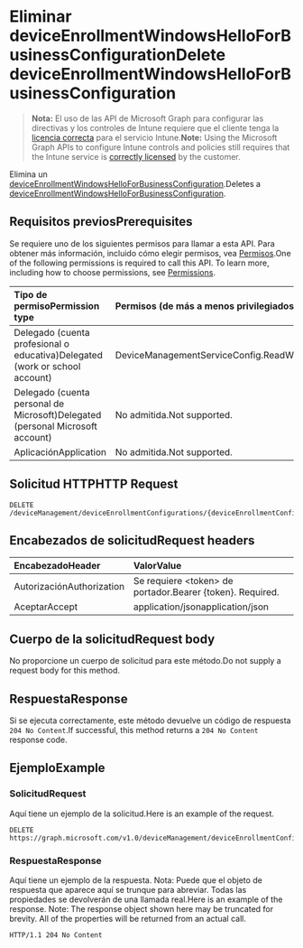 # <a name="delete-deviceenrollmentwindowshelloforbusinessconfiguration"></a><span data-ttu-id="d3172-101">Eliminar deviceEnrollmentWindowsHelloForBusinessConfiguration</span><span class="sxs-lookup"><span data-stu-id="d3172-101">Delete deviceEnrollmentWindowsHelloForBusinessConfiguration</span></span>

> <span data-ttu-id="d3172-102">**Nota:** El uso de las API de Microsoft Graph para configurar las directivas y los controles de Intune requiere que el cliente tenga la [licencia correcta](https://go.microsoft.com/fwlink/?linkid=839381) para el servicio Intune.</span><span class="sxs-lookup"><span data-stu-id="d3172-102">**Note:** Using the Microsoft Graph APIs to configure Intune controls and policies still requires that the Intune service is [correctly licensed](https://go.microsoft.com/fwlink/?linkid=839381) by the customer.</span></span>

<span data-ttu-id="d3172-103">Elimina un [deviceEnrollmentWindowsHelloForBusinessConfiguration](../resources/intune_onboarding_deviceenrollmentwindowshelloforbusinessconfiguration.md).</span><span class="sxs-lookup"><span data-stu-id="d3172-103">Deletes a [deviceEnrollmentWindowsHelloForBusinessConfiguration](../resources/intune_onboarding_deviceenrollmentwindowshelloforbusinessconfiguration.md).</span></span>
## <a name="prerequisites"></a><span data-ttu-id="d3172-104">Requisitos previos</span><span class="sxs-lookup"><span data-stu-id="d3172-104">Prerequisites</span></span>
<span data-ttu-id="d3172-p101">Se requiere uno de los siguientes permisos para llamar a esta API. Para obtener más información, incluido cómo elegir permisos, vea [Permisos](../../../concepts/permissions_reference.md).</span><span class="sxs-lookup"><span data-stu-id="d3172-p101">One of the following permissions is required to call this API. To learn more, including how to choose permissions, see [Permissions](../../../concepts/permissions_reference.md).</span></span>

|<span data-ttu-id="d3172-107">Tipo de permiso</span><span class="sxs-lookup"><span data-stu-id="d3172-107">Permission type</span></span>|<span data-ttu-id="d3172-108">Permisos (de más a menos privilegiados)</span><span class="sxs-lookup"><span data-stu-id="d3172-108">Permissions (from least to most privileged)</span></span>|
|:---|:---|
|<span data-ttu-id="d3172-109">Delegado (cuenta profesional o educativa)</span><span class="sxs-lookup"><span data-stu-id="d3172-109">Delegated (work or school account)</span></span>|<span data-ttu-id="d3172-110">DeviceManagementServiceConfig.ReadWrite.All</span><span class="sxs-lookup"><span data-stu-id="d3172-110">DeviceManagementServiceConfig.ReadWrite.All</span></span>|
|<span data-ttu-id="d3172-111">Delegado (cuenta personal de Microsoft)</span><span class="sxs-lookup"><span data-stu-id="d3172-111">Delegated (personal Microsoft account)</span></span>|<span data-ttu-id="d3172-112">No admitida.</span><span class="sxs-lookup"><span data-stu-id="d3172-112">Not supported.</span></span>|
|<span data-ttu-id="d3172-113">Aplicación</span><span class="sxs-lookup"><span data-stu-id="d3172-113">Application</span></span>|<span data-ttu-id="d3172-114">No admitida.</span><span class="sxs-lookup"><span data-stu-id="d3172-114">Not supported.</span></span>|

## <a name="http-request"></a><span data-ttu-id="d3172-115">Solicitud HTTP</span><span class="sxs-lookup"><span data-stu-id="d3172-115">HTTP Request</span></span>
<!-- {
  "blockType": "ignored"
}
-->
``` http
DELETE /deviceManagement/deviceEnrollmentConfigurations/{deviceEnrollmentConfigurationId}
```

## <a name="request-headers"></a><span data-ttu-id="d3172-116">Encabezados de solicitud</span><span class="sxs-lookup"><span data-stu-id="d3172-116">Request headers</span></span>
|<span data-ttu-id="d3172-117">Encabezado</span><span class="sxs-lookup"><span data-stu-id="d3172-117">Header</span></span>|<span data-ttu-id="d3172-118">Valor</span><span class="sxs-lookup"><span data-stu-id="d3172-118">Value</span></span>|
|:---|:---|
|<span data-ttu-id="d3172-119">Autorización</span><span class="sxs-lookup"><span data-stu-id="d3172-119">Authorization</span></span>|<span data-ttu-id="d3172-120">Se requiere &lt;token&gt; de portador.</span><span class="sxs-lookup"><span data-stu-id="d3172-120">Bearer {token}. Required.</span></span>|
|<span data-ttu-id="d3172-121">Aceptar</span><span class="sxs-lookup"><span data-stu-id="d3172-121">Accept</span></span>|<span data-ttu-id="d3172-122">application/json</span><span class="sxs-lookup"><span data-stu-id="d3172-122">application/json</span></span>|

## <a name="request-body"></a><span data-ttu-id="d3172-123">Cuerpo de la solicitud</span><span class="sxs-lookup"><span data-stu-id="d3172-123">Request body</span></span>
<span data-ttu-id="d3172-124">No proporcione un cuerpo de solicitud para este método.</span><span class="sxs-lookup"><span data-stu-id="d3172-124">Do not supply a request body for this method.</span></span>

## <a name="response"></a><span data-ttu-id="d3172-125">Respuesta</span><span class="sxs-lookup"><span data-stu-id="d3172-125">Response</span></span>
<span data-ttu-id="d3172-126">Si se ejecuta correctamente, este método devuelve un código de respuesta `204 No Content`.</span><span class="sxs-lookup"><span data-stu-id="d3172-126">If successful, this method returns a `204 No Content` response code.</span></span>

## <a name="example"></a><span data-ttu-id="d3172-127">Ejemplo</span><span class="sxs-lookup"><span data-stu-id="d3172-127">Example</span></span>
### <a name="request"></a><span data-ttu-id="d3172-128">Solicitud</span><span class="sxs-lookup"><span data-stu-id="d3172-128">Request</span></span>
<span data-ttu-id="d3172-129">Aquí tiene un ejemplo de la solicitud.</span><span class="sxs-lookup"><span data-stu-id="d3172-129">Here is an example of the request.</span></span>
``` http
DELETE https://graph.microsoft.com/v1.0/deviceManagement/deviceEnrollmentConfigurations/{deviceEnrollmentConfigurationId}
```

### <a name="response"></a><span data-ttu-id="d3172-130">Respuesta</span><span class="sxs-lookup"><span data-stu-id="d3172-130">Response</span></span>
<span data-ttu-id="d3172-p102">Aquí tiene un ejemplo de la respuesta. Nota: Puede que el objeto de respuesta que aparece aquí se trunque para abreviar. Todas las propiedades se devolverán de una llamada real.</span><span class="sxs-lookup"><span data-stu-id="d3172-p102">Here is an example of the response. Note: The response object shown here may be truncated for brevity. All of the properties will be returned from an actual call.</span></span>
``` http
HTTP/1.1 204 No Content
```




